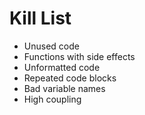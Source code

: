Kill List
=========
* Unused code
* Functions with side effects
* Unformatted code
* Repeated code blocks
* Bad variable names
* High coupling
